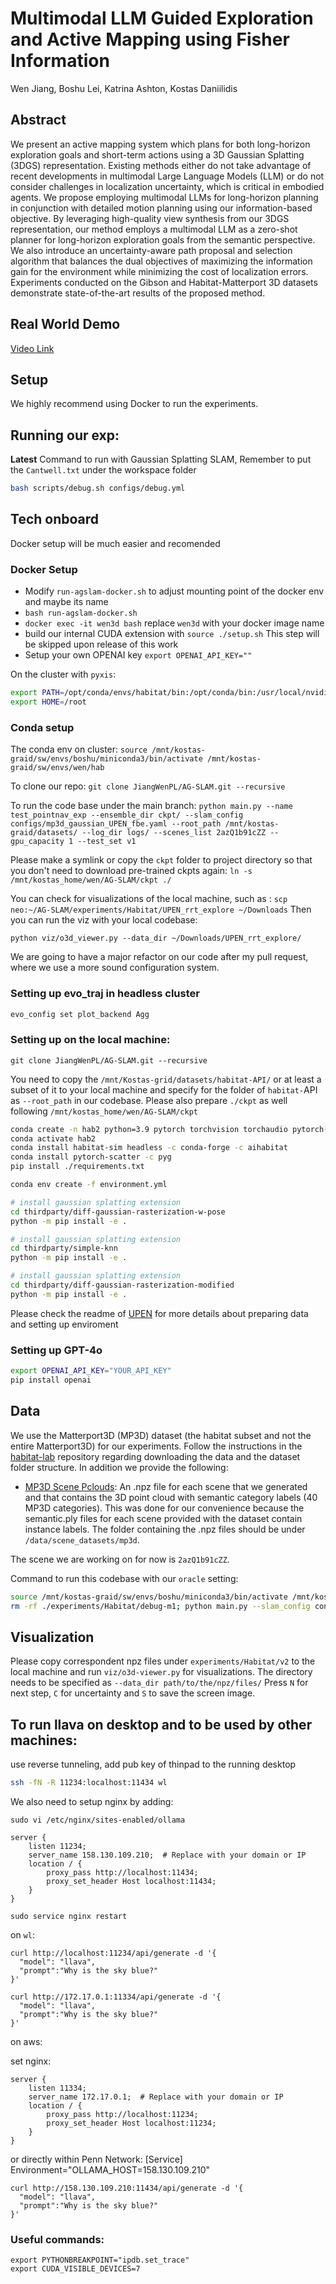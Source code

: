 # Multimodal LLM Guided Exploration and Active Mapping using Fisher Information

Wen Jiang, Boshu Lei, Katrina Ashton, Kostas Daniilidis

## Abstract 

We present an active mapping system which plans for both long-horizon exploration goals and short-term actions using a 3D Gaussian Splatting (3DGS) representation. Existing methods either do not take advantage of recent developments in multimodal Large Language Models (LLM) or do not consider challenges in localization uncertainty, which is critical in embodied agents. We propose employing multimodal LLMs for long-horizon planning in conjunction with detailed motion planning using our information-based objective. By leveraging high-quality view synthesis from our 3DGS representation, our method employs a multimodal LLM as a zero-shot planner for long-horizon exploration goals from the semantic perspective. We also introduce an uncertainty-aware path proposal and selection algorithm that balances the dual objectives of maximizing the information gain for the environment while minimizing the cost of localization errors. Experiments conducted on the Gibson and Habitat-Matterport 3D datasets demonstrate state-of-the-art results of the proposed method.

## Real World Demo 

[Video Link]()

## Setup 

We highly recommend using Docker to run the experiments.

## Running our exp:

**Latest** Command to run with Gaussian Splatting SLAM, Remember to put the `Cantwell.txt` under the workspace folder

```bash
bash scripts/debug.sh configs/debug.yml
```

## Tech onboard
Docker setup will be much easier and recomended

### Docker Setup
- Modify `run-agslam-docker.sh` to adjust mounting point of the docker env and maybe its name
- `bash run-agslam-docker.sh`
- `docker exec -it wen3d bash` replace `wen3d` with your docker image name
- build our internal CUDA extension with `source ./setup.sh` This step will be skipped upon release of this work
- Setup your own OPENAI key `export OPENAI_API_KEY=""`

On the cluster with `pyxis`:

```bash
export PATH=/opt/conda/envs/habitat/bin:/opt/conda/bin:/usr/local/nvidia/bin:/usr/local/cuda/bin:/usr/local/sbin:/usr/local/bin:/usr/sbin:/usr/bin:/sbin:/bin
export HOME=/root
```


### Conda setup
The conda env on cluster:
`source /mnt/kostas-graid/sw/envs/boshu/miniconda3/bin/activate /mnt/kostas-graid/sw/envs/wen/hab`

To clone our repo:
`git clone JiangWenPL/AG-SLAM.git --recursive`

To run the code base under the main branch:
`python main.py --name test_pointnav_exp --ensemble_dir ckpt/ --slam_config configs/mp3d_gaussian_UPEN_fbe.yaml --root_path /mnt/kostas-graid/datasets/ --log_dir logs/ --scenes_list 2azQ1b91cZZ --gpu_capacity 1 --test_set v1`

Please make a symlink or copy the `ckpt` folder to project directory so that you don't need to download pre-trained ckpts again: 
`ln -s /mnt/kostas_home/wen/AG-SLAM/ckpt ./`  

You can check for visualizations of the local machine, such as :
`scp neo:~/AG-SLAM/experiments/Habitat/UPEN_rrt_explore ~/Downloads` 
Then you can run the viz with your local codebase:

`python viz/o3d_viewer.py --data_dir ~/Downloads/UPEN_rrt_explore/`

We are going to have a major refactor on our code after my pull request, where we use a more sound configuration system.

### Setting up evo_traj in headless cluster

```bash
evo_config set plot_backend Agg
```

### Setting up on the local machine:

`git clone JiangWenPL/AG-SLAM.git --recursive`

You need to copy the `/mnt/Kostas-grid/datasets/habitat-API/` or at least a subset of it to your local machine and specify for the folder of `habitat-`API as `--root_path` in our codebase.
Please also prepare `./ckpt` as well following `/mnt/kostas_home/wen/AG-SLAM/ckpt`

```bash
conda create -n hab2 python=3.9 pytorch torchvision torchaudio pytorch-cuda=11.8 -c pytorch -c nvidia
conda activate hab2
conda install habitat-sim headless -c conda-forge -c aihabitat
conda install pytorch-scatter -c pyg
pip install ./requirements.txt
```


```bash
conda env create -f environment.yml

# install gaussian splatting extension
cd thirdparty/diff-gaussian-rasterization-w-pose
python -m pip install -e .

# install gaussian splatting extension
cd thirdparty/simple-knn
python -m pip install -e .

# install gaussian splatting extension
cd thirdparty/diff-gaussian-rasterization-modified
python -m pip install -e .
```

Please check the readme of [UPEN](README_UPEN.md) for more details about preparing data and setting up enviroment

### Setting up GPT-4o

```bash
export OPENAI_API_KEY="YOUR_API_KEY"
pip install openai
```

## Data
We use the Matterport3D (MP3D) dataset (the habitat subset and not the entire Matterport3D) for our experiments. Follow the instructions in the [habitat-lab](https://github.com/facebookresearch/habitat-lab) repository regarding downloading the data and the dataset folder structure. In addition we provide the following:

- [MP3D Scene Pclouds](https://drive.google.com/file/d/1u4SKEYs4L5RnyXrIX-faXGU1jc16CTkJ/view): An .npz file for each scene that we generated and that contains the 3D point cloud with semantic category labels (40 MP3D categories). This was done for our convenience because the semantic.ply files for each scene provided with the dataset contain instance labels. The folder containing the .npz files should be under `/data/scene_datasets/mp3d`.

The scene we are working on for now is `2azQ1b91cZZ`.

Command to run this codebase with our `oracle` setting:

```bash
source /mnt/kostas-graid/sw/envs/boshu/miniconda3/bin/activate /mnt/kostas-graid/sw/envs/wen/hab
rm -rf ./experiments/Habitat/debug-m1; python main.py --slam_config configs/oracle.yml --ensemble_dir ckpt/ --root_path /mnt/kostas-graid/datasets/ --log_dir logs/ --scenes_list 2azQ1b91cZZ --gpu_capacity 1 --with_rrt_planning --test_set v1
```

## Visualization

Please copy correspondent npz files under `experiments/Habitat/v2` to the local machine and run `viz/o3d-viewer.py` for visualizations.
The directory needs to be specified as `--data_dir path/to/the/npz/files/`
Press `N` for next step, `C` for uncertainty and `S` to save the screen image.

## To run llava on desktop and to be used by other machines:
use reverse tunneling, add pub key of thinpad to the running desktop

```bash
ssh -fN -R 11234:localhost:11434 wl
```

We also need to setup nginx  by adding:

```
sudo vi /etc/nginx/sites-enabled/ollama

server {
    listen 11234;
    server_name 158.130.109.210;  # Replace with your domain or IP
    location / {
        proxy_pass http://localhost:11434;
        proxy_set_header Host localhost:11434;
    }
}

sudo service nginx restart
```

on `wl`:
```
curl http://localhost:11234/api/generate -d '{
  "model": "llava",
  "prompt":"Why is the sky blue?"
}'

curl http://172.17.0.1:11334/api/generate -d '{
  "model": "llava",
  "prompt":"Why is the sky blue?"
}'
```

on aws:

set nginx:
```
server {
    listen 11334;
    server_name 172.17.0.1;  # Replace with your domain or IP
    location / {
        proxy_pass http://localhost:11234;
        proxy_set_header Host localhost:11234;
    }
}
```

or directly within Penn Network:
[Service]
Environment="OLLAMA_HOST=158.130.109.210"

```
curl http://158.130.109.210:11434/api/generate -d '{
  "model": "llava",
  "prompt":"Why is the sky blue?"
}'
```

### Useful commands:

```
export PYTHONBREAKPOINT="ipdb.set_trace"
export CUDA_VISIBLE_DEVICES=7
```